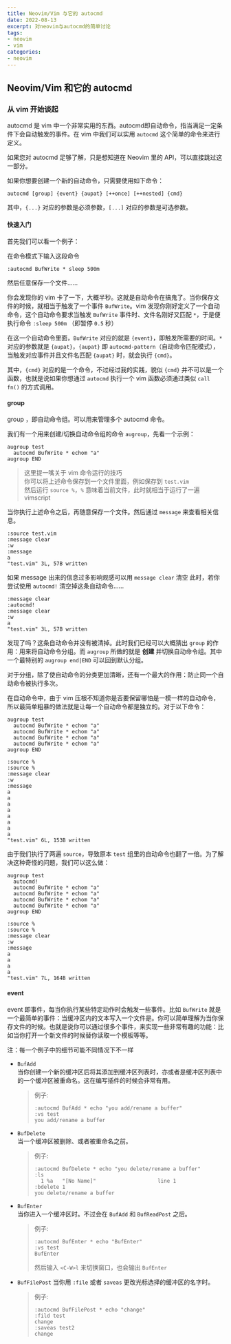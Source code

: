 ```yaml
---
title: Neovim/Vim 与它的 autocmd
date: 2022-08-13
excerpt: 对neovim与autocmd的简单讨论
tags:
- neovim
- vim
categories:
- neovim
---
```


## Neovim/Vim 和它的 autocmd

### 从 vim 开始谈起

autocmd 是 vim 中一个非常实用的东西。autocmd即自动命令，指当满足一定条件下会自动触发的事件。在 vim 中我们可以实用 `autocmd` 这个简单的命令来进行定义。

如果您对 autocmd 足够了解，只是想知道在 Neovim 里的 API，可以直接跳过这一部分。

如果你想要创建一个新的自动命令，只需要使用如下命令：

``` vim
autocmd [group] {event} {aupat} [++once] [++nested] {cmd}
```

其中，`{...}` 对应的参数是必须参数，`[...]` 对应的参数是可选参数。

#### 快速入门

首先我们可以看一个例子：

在命令模式下输入这段命令

``` vim
:autocmd BufWrite * sleep 500m
```

然后任意保存一个文件……

你会发现你的 vim 卡了一下，大概半秒。这就是自动命令在搞鬼了。当你保存文件的时候，就相当于触发了一个事件 `BufWrite`。vim 发现你刚好定义了一个自动命令，这个自动命令要求当触发 `BufWrite` 事件时、文件名刚好又匹配 `*`，于是便执行命令 `:sleep 500m` （即暂停 `0.5` 秒）

在这一个自动命令里面，`BufWrite` 对应的就是 `{event}`，即触发所需要的时间。`*` 对应的参数就是 `{aupat}`，`{aupat}` 即 `autocmd-pattern`（自动命令匹配模式），当触发对应事件并且文件名匹配 `{aupat}` 时，就会执行 `{cmd}`。

其中，`{cmd}` 对应的是一个命令，不过经过我的实践，貌似 `{cmd}` 并不可以是一个函数，也就是说如果你想通过 `autocmd` 执行一个 vim 函数必须通过类似 `call fn()` 的方式调用。

#### group

group ，即自动命令组。可以用来管理多个 autocmd 命令。

我们有一个用来创建/切换自动命令组的命令 `augroup`，先看一个示例：

``` vim
augroup test
  autocmd BufWrite * echom "a"
augroup END
```

> 这里提一嘴关于 vim 命令运行的技巧  
> 你可以将上述命令保存到一个文件里面，例如保存到 `test.vim`  
> 然后运行 `source %`，`%` 意味着当前文件，此时就相当于运行了一遍 vimscript

当你执行上述命令之后，再随意保存一个文件。然后通过 `message` 来查看相关信息。

``` vim
:source test.vim
:message clear
:w
:message
a
"test.vim" 3L, 57B written
```

如果 message 出来的信息过多影响观感可以用 `message clear` 清空
此时，若你尝试使用 `autocmd!` 清空掉这条自动命令……

``` vim
:message clear
:autocmd!
:message clear
:w
a
"test.vim" 3L, 57B written
```

发现了吗？这条自动命令并没有被清掉。此时我们已经可以大概猜出 `group` 的作用：用来将自动命令分组。而 `augroup` 所做的就是 __创建__ 并切换自动命令组。其中一个最特别的 `augroup end|END` 可以回到默认分组。

对于分组，除了使自动命令的分类更加清晰，还有一个最大的作用：防止同一个自动命令被执行多次。

在自动命令中，由于 vim 压根不知道你是否要保留哪怕是一模一样的自动命令，所以最简单粗暴的做法就是让每一个自动命令都是独立的。对于以下命令：

``` vim
augroup test
  autocmd BufWrite * echom "a"
  autocmd BufWrite * echom "a"
  autocmd BufWrite * echom "a"
  autocmd BufWrite * echom "a"
augroup END
```

``` vim
:source %
:source %
:message clear
:w
:message
a
a
a
a
a
a
a
a
"test.vim" 6L, 153B written
```

由于我们执行了两遍 `source`，导致原本 `test` 组里的自动命令也翻了一倍。为了解决这种奇怪的问题，我们可以这么做：

``` vim
augroup test
  autocmd!
  autocmd BufWrite * echom "a"
  autocmd BufWrite * echom "a"
  autocmd BufWrite * echom "a"
  autocmd BufWrite * echom "a"
augroup END
```

``` vim
:source %
:source %
:message clear
:w
:message
a
a
a
a
"test.vim" 7L, 164B written
```

#### event

event 即事件，每当你执行某些特定动作时会触发一些事件。比如 `BufWrite` 就是一个最简单的事件：当缓冲区内的文本写入一个文件是。你可以简单理解为当你保存文件的时候。也就是说你可以通过很多个事件，来实现一些非常有趣的功能：比如当你打开一个新文件的时候替你读取一个模板等等。

注：每一个例子中的细节可能不同情况下不一样

+ `BufAdd`  
  当你创建一个新的缓冲区后将其添加到缓冲区列表时，亦或者是缓冲区列表中的一个缓冲区被重命名。这在编写插件的时候会非常有用。
  > 例子:
  > ``` vim
  > :autocmd BufAdd * echo "you add/rename a buffer"
  > :vs test
  > you add/rename a buffer
  > ```

+ `BufDelete`  
  当一个缓冲区被删除、或者被重命名之前。  
  > 例子:
  > ``` vim
  > :autocmd BufDelete * echo "you delete/rename a buffer"
  > :ls
  >   1 %a   "[No Name]"                    line 1
  > :bdelete 1
  > you delete/rename a buffer
  > ```

+ `BufEnter`  
  当你进入一个缓冲区时。不过会在 `BufAdd` 和 `BufReadPost` 之后。
  > 例子:
  > ``` vim
  > :autocmd BufEnter * echo "BufEnter"
  > :vs test
  > BufEnter
  > ```
  > 然后输入 `<C-W>l` 来切换窗口，也会输出 `BufEnter`

+ `BufFilePost`
  当你用 `:file` 或者 `saveas` 更改光标选择的缓冲区的名字时。
  > 例子:
  > ``` vim
  > :autocmd BufFilePost * echo "change"
  > :fild test
  > change
  > :saveas test2
  > change
  > ```
